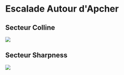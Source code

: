 # Escalade Autour d'Apcher 

## Secteur Colline
![](secteur_colline.svg)

## Secteur Sharpness
![](secteur_sharpness.svg)
